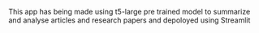 This app has being made using t5-large pre trained model to summarize and analyse articles and research papers and depoloyed using Streamlit
